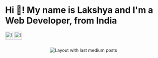 <h1 align="left">Hi 👋! My name is Lakshya and I'm a Web Developer, from India</h1>





<div align="left">
  <a href="https://www.linkedin.com/in/lakshya-choudhary-159825353/" target="_blank">
    <img src="https://img.shields.io/static/v1?message=LinkedIn&logo=linkedin&label=&color=0077B5&logoColor=white&labelColor=&style=for-the-badge" height="25" alt="linkedin logo"  />
  </a>
  <a href="https://www.instagram.com/?utm_source=pwa_homescreen&__pwa=1" target="_blank">
    <img src="https://img.shields.io/static/v1?message=Instagram&logo=instagram&label=&color=E4405F&logoColor=white&labelColor=&style=for-the-badge" height="25" alt="instagram logo"  />
  </a>
</div>

###

<div align="center">
  <img src="https://github-read-medium-git-main.pahlevikun.vercel.app/latest?limit=4&username=lakshyakhichar" alt="Layout with last medium posts"  />
</div>

###
